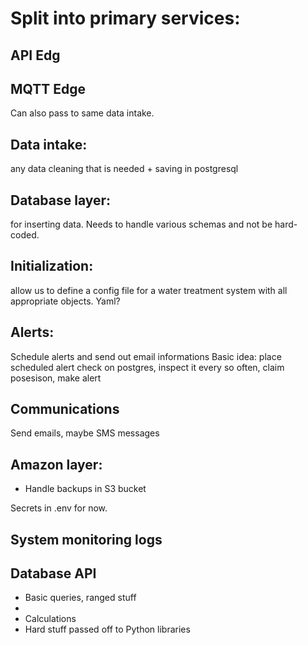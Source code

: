 # Split into primary services:

## API Edg

## MQTT Edge
Can also pass to same data intake.

## Data intake:

any data cleaning that is needed + saving in postgresql

## Database layer:

for inserting data. Needs to handle various schemas and not be hard-coded.

## Initialization:
allow us to define a config file for a water treatment system with all appropriate objects. Yaml?

## Alerts:
Schedule alerts and send out email informations
Basic idea: place scheduled alert check on postgres, inspect it every so often, claim posesison, make alert


## Communications
Send emails, maybe SMS messages

## Amazon layer:
 - Handle backups in S3 bucket

Secrets in .env for now.

## System monitoring logs

## Database API
 - Basic queries, ranged stuff
 - 
 - Calculations
 - Hard stuff passed off to Python libraries
